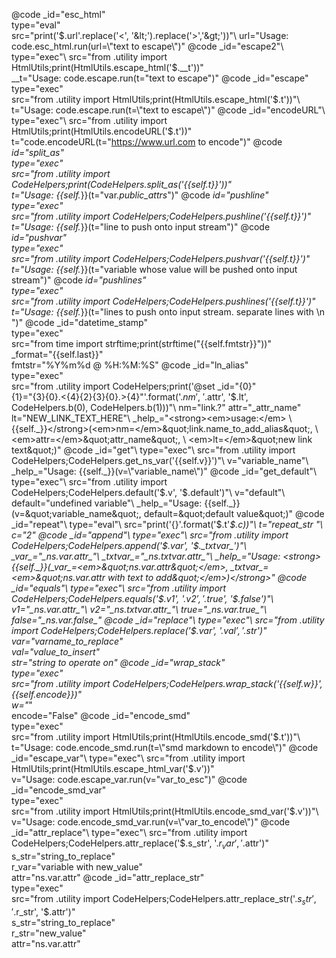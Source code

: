 @code _id="esc_html"\
      type="eval"\
      src="print('$.url'.replace('<', '&lt;').replace('>','&gt;'))"\
      url="Usage: code.esc_html.run(url=\"text to escape\")"
@code _id="escape2"\
      type="exec"\
      src="from .utility import HtmlUtils;print(HtmlUtils.escape_html('$.__t'))"\
      __t="Usage: code.escape.run(t=\"text to escape\")"
@code _id="escape"\
      type="exec"\
      src="from .utility import HtmlUtils;print(HtmlUtils.escape_html('$.t'))"\
      t="Usage: code.escape.run(t=\"text to escape\")"
@code _id="encodeURL"\
      type="exec"\
      src="from .utility import HtmlUtils;print(HtmlUtils.encodeURL('$.t'))"\
      t="code.encodeURL(t=\"https://www.url.com to encode\")"
@code _id="split_as"\
      type="exec"\
      src="from .utility import CodeHelpers;print(CodeHelpers.split_as('{{self.t}}'))"\
      t="Usage: {{self._}}(t=\"var._public_attrs_\")"
@code _id="pushline"\
      type="exec"\
      src="from .utility import CodeHelpers;CodeHelpers.pushline('{{self.t}}')"\
      t="Usage: {{self._}}(t=\"line to push onto input stream\")"
@code _id="pushvar"\
      type="exec"\
      src="from .utility import CodeHelpers;CodeHelpers.pushvar('{{self.t}}')"\
      t="Usage: {{self._}}(t=\"variable whose value will be pushed onto input stream\")"
@code _id="pushlines"\
      type="exec"\
      src="from .utility import CodeHelpers;CodeHelpers.pushlines('{{self.t}}')"\
      t="Usage: {{self._}}(t=\"lines to push onto input stream. separate lines with \\n \")"
@code _id="datetime_stamp"\
      type="exec"\
      src="from time import strftime;print(strftime(\"{{self.fmtstr}}\"))"\
      _format="{{self.last}}"\
      fmtstr="%Y%m%d @ %H:%M:%S"
@code _id="ln_alias"\
      type="exec"\
      src="from .utility import CodeHelpers;print('@set _id=\"{0}\" \
      {1}=\"{3}{0}.<{4}{2}{3}{0}.>{4}\"'.format('$.nm', \
      '$.attr', '$.lt', CodeHelpers.b(0), CodeHelpers.b(1)))"\
      nm="link.?" attr="_attr_name" lt="NEW_LINK_TEXT_HERE"\
      _help_="<strong><em>usage:</em> \
                {{self._}}</strong>(<em>nm=</em>&quot;link.name_to_add_alias&quot;, \
                <em>attr=</em>&quot;attr_name&quot;, \
                <em>lt=</em>&quot;new link text&quot;)"
@code _id="get"\
      type="exec"\
      src="from .utility import CodeHelpers;CodeHelpers.get_ns_var('{{self.v}}')"\
      v="variable_name"\
      _help_="Usage: {{self._}}(v=\"variable_name\")"
@code _id="get_default"\
      type="exec"\
      src="from .utility import CodeHelpers;CodeHelpers.default('$.v', '$.default')"\
      v="default"\
      default="undefined variable"\
      _help_="Usage: {{self._}}(v=&quot;variable_name&quot;, default=&quot;default value&quot;)"
@code _id="repeat"\
      type="eval"\
      src="print('{}'.format('$.t'*$.c))"\
      t="repeat_str "\
      c="2"
@code _id="append"\
      type="exec"\
      src="from .utility import CodeHelpers;CodeHelpers.append('$._var_', '$._txtvar_')"\
      _var_="_ns.var.attr_"\
      _txtvar_="_ns.txtvar.attr_"\
      _help_="Usage: <strong>{{self._}}(_var_=<em>&quot;ns.var.attr&quot;</em>, _txtvar_=<em>&quot;ns.var.attr with text to add&quot;</em>)</strong>"
@code _id="equals"\
      type="exec"\
      src="from .utility import CodeHelpers;CodeHelpers.equals('$.v1', '$.v2', '$.true', '$.false')"\
      v1="_ns.var.attr_"\
      v2="_ns.txtvar.attr_"\
      true="_ns.var.true_"\
      false="_ns.var.false_"
@code _id="replace"\
      type="exec"\
      src="from .utility import CodeHelpers;CodeHelpers.replace('$.var', '$.val', '$.str')"\
      var="varname_to_replace"\
      val="value_to_insert"\
      str="string to operate on"
@code _id="wrap_stack"\
      type="exec"\
      src="from .utility import CodeHelpers;CodeHelpers.wrap_stack('{{self.w}}', {{self.encode}})"\
      w="*"\
      encode="False"
@code _id="encode_smd"\
      type="exec"\
      src="from .utility import HtmlUtils;print(HtmlUtils.encode_smd('$.t'))"\
      t="Usage: code.encode_smd.run(t=\"smd markdown to encode\")"
@code _id="escape_var"\
      type="exec"\
      src="from .utility import HtmlUtils;print(HtmlUtils.escape_html_var('$.v'))"\
      v="Usage: code.escape_var.run(v=\"var_to_esc\")"
@code _id="encode_smd_var"\
      type="exec"\
      src="from .utility import HtmlUtils;print(HtmlUtils.encode_smd_var('$.v'))"\
      v="Usage: code.encode_smd_var.run(v=\"var_to_encode\")"
@code _id="attr_replace"\
      type="exec"\
      src="from .utility import CodeHelpers;CodeHelpers.attr_replace('$.s_str', '$.r_var', '$.attr')"\
      s_str="string_to_replace"\
      r_var="variable with new_value"\
      attr="ns.var.attr"
@code _id="attr_replace_str"\
      type="exec"\
      src="from .utility import CodeHelpers;CodeHelpers.attr_replace_str('$.s_str', '$.r_str', '$.attr')"\
      s_str="string_to_replace"\
      r_str="new_value"\
      attr="ns.var.attr"
